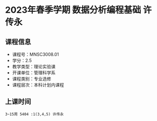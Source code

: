 # 2023年春季学期 数据分析编程基础 许传永






## 课程信息

- 课程号：MNSC3008.01
- 学分：2.5
- 教学类型：理论实验课
- 开课单位：管理科学系
- 课程类别：专业选修
- 课程层次：本科计划内课程

## 上课时间

```
3~15周 5404 :1(3,4,5) 许传永
```

